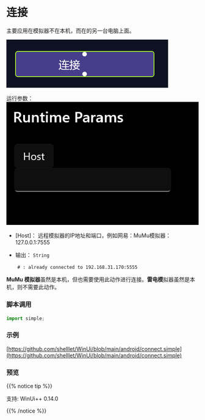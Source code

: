 # 连接 
主要应用在模拟器不在本机，而在的另一台电脑上面。


![action](./images/01.png 'size=90%')

运行参数：
![param](./images/02.png 'size=90%')

* [Host]： 远程模拟器的IP地址和端口，例如网易：MuMu模拟器：127.0.0.1:7555

* 输出： `String`

```
    # : already connected to 192.168.31.170:5555
```

**MuMu 模拟器**虽然是本机，但也需要使用此动作进行连接。**雷电模**拟器虽然是本机，则不需要此动作。
### 脚本调用

```python
import simple;


```

### 示例

[https://github.com/shelllet/WinUi/blob/main/android/connect.simple](https://github.com/shelllet/WinUi/blob/main/android/connect.simple)


### 预览


{{% notice tip %}}

支持: WinUi++ 0.14.0

{{% /notice %}}